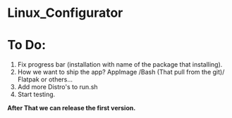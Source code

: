 # Linux_Configurator

# To Do:
  1. Fix progress bar (installation with name of the package that installing).
  2. How we want to ship the app? AppImage /Bash (That pull from the git)/ Flatpak or others...
  3. Add more Distro's to run.sh
  4. Start testing.
  
  **After That we can release the first version.** 
  
  
